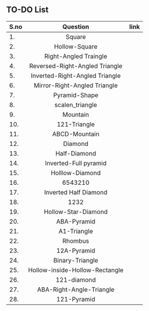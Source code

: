 ## TO-DO List

| S.no  | Question  |  link |
|---|:---:|---|
|  1. | Square  |   |
| 2.  | Hollow-Square  |   |
|   3.| Right-Angled Traingle  |   |
|  4. |  Reversed-Right-Angled Triangle |   |
|5.   |  Inverted-Right-Angled Triangle |   |
|  6. | Mirror-Right-Angled Triangle  |   |
| 7.  | Pyramid-Shape  |   |
| 8.  | scalen_triangle  |   |
| 9.  | Mountain  |   |
|  10. | 121-Triangle  |   |
|  11. | ABCD-Mountain  |   |
| 12.  | Diamond  |   |
| 13.  | Half-Diamond  |   |
|  14. |  Inverted-Full pyramid |   |
| 15. |Holllow-Diamond  |         |
|16.|6543210    |  |
| 17.|Inverted Half Diamond |   |
|18.| 1232  |  |
|19.| Hollow-Star-Diamond |  |
|20.|ABA-Pyramid| |
|21.|A1-Triangle| |
|22.|Rhombus| |
|23.|12A-Pyramid| |
|24.|Binary-Triangle|    |
|25.|Hollow-inside-Hollow-Rectangle| |
|26.|121-diamond|   |
|27.|ABA-Right-Angle-Triangle| |
|28.|121-Pyramid| |